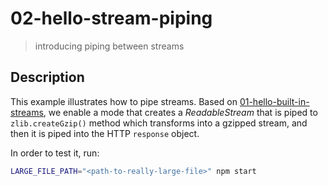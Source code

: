 # 02-hello-stream-piping
> introducing piping between streams

## Description
This example illustrates how to pipe streams. Based on [01-hello-built-in-streams](../01-hello-built-in-streams), we enable a mode that creates a *ReadableStream* that is piped to `zlib.createGzip()` method which transforms into a gzipped stream, and then it is piped into the HTTP `response` object. 

In order to test it, run:
```bash
LARGE_FILE_PATH="<path-to-really-large-file>" npm start
```
